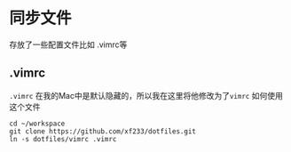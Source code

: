 # 同步文件
存放了一些配置文件比如 .vimrc等

## .vimrc
`.vimrc` 在我的Mac中是默认隐藏的，所以我在这里将他修改为了`vimrc`
如何使用这个文件

```shell
cd ~/workspace
git clone https://github.com/xf233/dotfiles.git 
ln -s dotfiles/vimrc .vimrc
```
